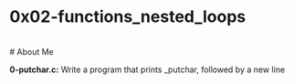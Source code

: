 # 0x02-functions_nested_loops
<br>
# About Me
<br>

**0-putchar.c:** Write a program that prints _putchar, followed by a new line
